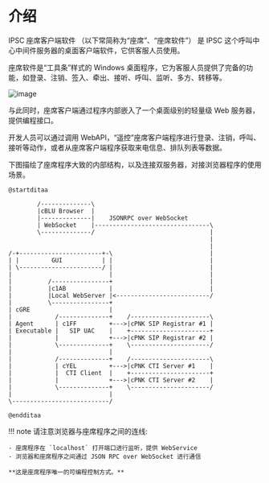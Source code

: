 # 介绍

IPSC 座席客户端软件 （以下常简称为“座席”、“座席软件”） 是 IPSC 这个呼叫中心中间件服务器的桌面客户端软件，它供客服人员使用。

座席软件是“工具条”样式的 Windows 桌面程序，它为客服人员提供了完备的功能，如登录、注销、签入、牵出、接听、呼叫、监听、多方、转移等。

![image](images/MainWindow.png)

与此同时，座席客户端通过程序内部嵌入了一个桌面级别的轻量级 Web 服务器，提供编程接口。

开发人员可以通过调用 WebAPI，“遥控”座席客户端程序进行登录、注销，呼叫、接听等动作，或者从座席客户端程序获取来电信息、排队列表等数据。

下图描绘了座席程序大致的内部结构，以及连接双服务器，对接浏览器程序的使用场景。

```plantuml
@startditaa

        /--------------\
        |cBLU Browser  |
        |--------------|    JSONRPC over WebSocket
        | WebSocket    |--------------------------------\
        \--------------/                                |
                                                        |
                                                        |
/-+-----------------------+-\                           |
| |         GUI           | |                           |
| \-----------------------/ |                           |
|                           |                           |
|          /----------------+                           |
|          |c1AB            |                           |
|          |Local WebServer |<--------------------------/
|          \----------------+
| cGRE                      |
|            /--------------+    /----------------------\
| Agent      | c1FF         +--->|cPNK SIP Registrar #1 |
| Executable |   SIP UAC    |    +----------------------+
|            |              +--->|cPNK SIP Registrar #2 |
|            \--------------+    \----------------------/
|                           |
|            /--------------+    /----------------------\
|            | cYEL         +--->|cPNK CTI Server #1    |
|            |  CTI Client  |    +----------------------+
|            |              +--->|cPNK CTI Server #2    |
|            \--------------+    \----------------------/
|                           |
\---------------------------/

@endditaa
```

!!! note
    请注意浏览器与座席程序之间的连线:

    - 座席程序在 `localhost` 打开端口进行监听，提供 WebService
    - 浏览器和座席程序之间通过 JSON RPC over WebSocket 进行通信

    **这是座席程序唯一的可编程控制方式。**
